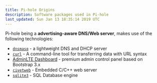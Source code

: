```yaml
---
title: Pi-hole Origins
description: Software packages used in Pi-hole
last_updated: Sun Jan 13 18:35:14 2019 UTC
---
```


Pi-hole being a **advertising-aware DNS/Web server**, makes use of the following technologies:

- [`dnsmasq`](https://www.thekelleys.org.uk/dnsmasq/doc.html) - a lightweight DNS and DHCP server
- [`curl`](https://curl.haxx.se/) - A command-line tool for transferring data with URL syntax
- [AdminLTE Dashboard](https://github.com/ColorlibHQ/AdminLTE) - premium admin control panel based on Bootstrap 3.x
- [`civetweb`](https://github.com/civetweb/civetweb) -  Embedded C/C++ web server
- [`sqlite3`](https://www.sqlite.org/index.html) - SQL Database engine

